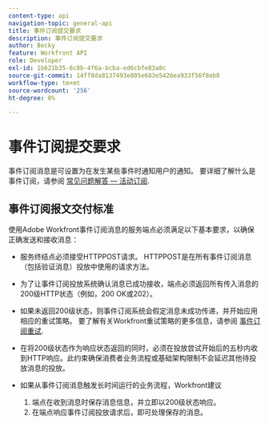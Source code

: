 ```yaml
---
content-type: api
navigation-topic: general-api
title: 事件订阅提交要求
description: 事件订阅提交要求
author: Becky
feature: Workfront API
role: Developer
exl-id: 1b621b35-6c8b-4f6a-bcba-ed6cbfe83a8c
source-git-commit: 14ff8da8137493e805e683e5426ea933f56f8eb8
workflow-type: tm+mt
source-wordcount: '256'
ht-degree: 0%

---
```



# 事件订阅提交要求

事件订阅消息是可设置为在发生某些事件时通知用户的通知。 要详细了解什么是事件订阅，请参阅 [常见问题解答 — 活动订阅](../../wf-api/general/event-subs-faq.md).

## 事件订阅报文交付标准

使用Adobe Workfront事件订阅消息的服务端点必须满足以下基本要求，以确保正确发送和接收消息：

* 服务终结点必须接受HTTPPOST请求。 HTTPPOST是在所有事件订阅消息（包括验证消息）投放中使用的请求方法。

* 为了让事件订阅投放系统确认消息已成功接收，端点必须返回所有传入消息的200级HTTP状态（例如，200 OK或202）。

* 如果未返回200级状态，则事件订阅系统会假定消息未成功传递，并开始应用相应的重试策略。 要了解有关Workfront重试策略的更多信息，请参阅 [事件订阅重试](../../wf-api/api/event-sub-retries.md).

* 在将200级状态作为响应状态返回的同时，必须在投放尝试开始后的五秒内收到HTTP响应。此约束确保消费者业务流程或基础架构限制不会延迟其他待投放消息的投放。

* 如果从事件订阅消息触发长时间运行的业务流程，Workfront建议

   1. 端点在收到消息时保存消息信息，并立即以200级状态响应。
   1. 在端点响应事件订阅投放请求后，即可处理保存的消息。
